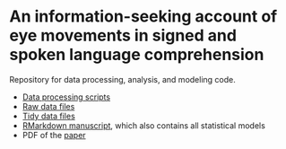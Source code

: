 An information-seeking account of eye movements in signed and spoken language comprehension
===

Repository for data processing, analysis, and modeling code.

* [Data processing scripts](https://github.com/kemacdonald/speed-acc/tree/master/R/data_wrangling)
* [Raw data files](https://github.com/kemacdonald/speed-acc/tree/master/data/1_raw_data)
* [Tidy data files](https://github.com/kemacdonald/speed-acc/tree/master/data/3_final_merged_data) 
* [RMarkdown manuscript](R/paper/Speed-acc-cogsci.Rmd), which also contains all statistical models
* PDF of the [paper](R/paper/Speed-acc-cogsci.pdf)
